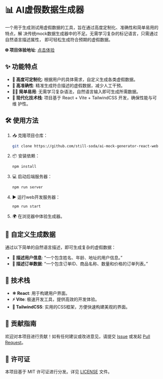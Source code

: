 # 📊 AI虚假数据生成器

一个用于生成测试用虚假数据的工具，旨在通过高度定制化、准确性和简单易用的特点，解
决传统mock数据生成器中的不足。无需学习复杂的标记语言，只需通过自然语言描述属性，
即可轻松生成符合预期的虚假数据。

**🌐 项目体验地址**: [点击体验](https://toolkit.still-soda.top/)

## ✨ 功能特点

-  **🔧 高度可定制化**: 根据用户的具体需求，自定义生成各类虚假数据。
-  **🎯 高准确性**: 精准生成符合描述的虚假数据，减少人工干预。
-  **🧑‍💻 简单易用**: 无需学习复杂语法，自然语言输入即可生成所需数据。
-  **🚀 现代化技术栈**: 项目基于 React + Vite + TailwindCSS 开发，确保性能与可维
   护性。

## 🛠️ 使用方法

1. 📥 克隆项目仓库：
   ```bash
   git clone https://github.com/still-soda/ai-mock-generator-react-web.git
   ```
2. 📦 安装依赖：
   ```bash
   npm install
   ```
3. 💻 启动后端服务器：
   ```bash
   npm run server
   ```
4. ▶ 运行web开发服务器：
   ```bash
   npm run start
   ```
5. 🌍 在浏览器中体验生成器。

## 🎨 自定义生成数据

通过以下简单的自然语言描述，即可生成复杂的虚假数据：

-  **👤 描述用户信息**: “一个包含姓名、年龄、地址的用户信息。”
-  **🛒 描述订单数据**: “一个包含订单ID、商品名称、数量和价格的订单列表。”

## 🧰 技术栈

-  **⚛️ React**: 用于构建用户界面。
-  **⚡ Vite**: 极速开发工具，提供高效的开发体验。
-  **🎨 TailwindCSS**: 实用的CSS框架，方便快速构建美观的界面。

## 🤝 贡献指南

欢迎对本项目进行贡献！如有任何建议或改进意见，请提交
[Issue](https://github.com/still-soda/ai-mock-generator-react-web/issues) 或发起
[Pull Request](https://github.com/still-soda/ai-mock-generator-react-web/pulls)。

## 📜 许可证

本项目基于 MIT 许可证进行分发。详见 [LICENSE](./LICENSE) 文件。
